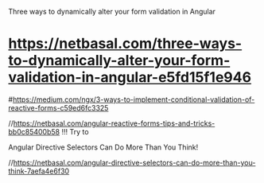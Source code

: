 Three ways to dynamically alter your form validation in Angular

# https://netbasal.com/three-ways-to-dynamically-alter-your-form-validation-in-angular-e5fd15f1e946


#https://medium.com/ngx/3-ways-to-implement-conditional-validation-of-reactive-forms-c59ed6fc3325

//https://netbasal.com/angular-reactive-forms-tips-and-tricks-bb0c85400b58 !!! Try to
 


Angular Directive Selectors Can Do More Than You Think!

//https://netbasal.com/angular-directive-selectors-can-do-more-than-you-think-7aefa4e6f30

